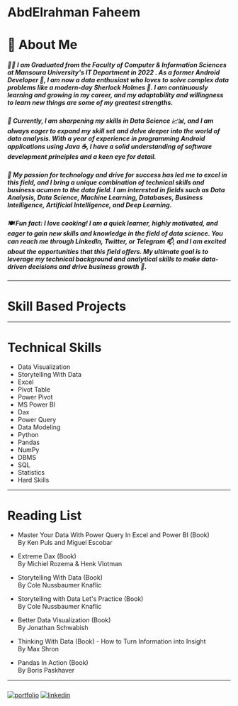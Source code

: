 # AbdElrahman Faheem




# 🚀 About Me
##### 👨‍🎓 I am Graduated from  the Faculty of Computer & Information Sciences at Mansoura University's IT Department in 2022 . As a former Android Developer 📱, I am now a data enthusiast who loves to solve complex data problems like a modern-day Sherlock Holmes 🔎. I am continuously learning and growing in my career, and my adaptability and willingness to learn new things are some of my greatest strengths.
</font>

##### 🌱 Currently, I am sharpening my skills in Data Science 📈📊, and I am always eager to expand my skill set and delve deeper into the world of data analysis. With a year of experience in programming Android applications using Java ☕, I have a solid understanding of software development principles and a keen eye for detail.

##### 🚀 My passion for technology and drive for success has led me to excel in this field, and I bring a unique combination of technical skills and business acumen to the data field. I am interested in fields such as Data Analysis, Data Science, Machine Learning, Databases, Business Intelligence, Artificial Intelligence, and Deep Learning.

##### 🍽️ Fun fact: I love cooking! I am a quick learner, highly motivated, and eager to gain new skills and knowledge in the field of data science. You can reach me through LinkedIn, Twitter, or Telegram 📫, and I am excited about the opportunities that this field offers. My ultimate goal is to leverage my technical background and analytical skills to make data-driven decisions and drive business growth 🚀.
----

# Skill Based Projects #



---
# Technical  Skills
- Data Visualization
- Storytelling With Data
- Excel
- Pivot Table
- Power Pivot
- MS Power BI
- Dax
- Power Query
- Data Modeling
- Python
- Pandas
- NumPy
- DBMS
- SQL
- Statistics
- Hard Skills


---
# Reading List
 - Master Your Data With Power Query In Excel and Power BI (Book)  
  By Ken Puls and Miguel Escobar

- Extreme Dax (Book)  
  By Michiel Rozema & Henk Vlotman

- Storytelling With Data (Book)  
  By Cole Nussbaumer Knaflic

- Storytelling with Data Let's Practice (Book)  
  By Cole Nussbaumer Knaflic

- Better Data Visualization (Book)  
  By Jonathan Schwabish

- Thinking With Data (Book) - How to Turn Information into Insight  
  By Max Shron

- Pandas In Action (Book)  
  By Boris Paskhaver




---
##### 
[![portfolio](https://img.shields.io/badge/my_portfolio-000?style=for-the-badge&logo=ko-fi&logoColor=white)](https://github.com/AMF10)
[![linkedin](https://img.shields.io/badge/linkedin-0A66C2?style=for-the-badge&logo=linkedin&logoColor=white)](https://www.linkedin.com/in/abdelrahmanfaheem/)
 

